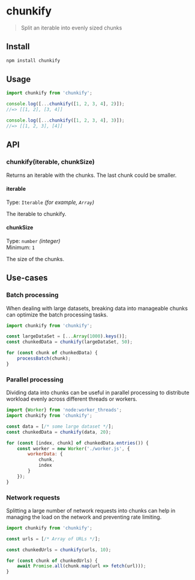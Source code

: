 # chunkify

> Split an iterable into evenly sized chunks

## Install

```sh
npm install chunkify
```

## Usage

```js
import chunkify from 'chunkify';

console.log([...chunkify([1, 2, 3, 4], 2)]);
//=> [[1, 2], [3, 4]]

console.log([...chunkify([1, 2, 3, 4], 3)]);
//=> [[1, 2, 3], [4]]
```

## API

### chunkify(iterable, chunkSize)

Returns an iterable with the chunks. The last chunk could be smaller.

#### iterable

Type: `Iterable` *(for example, `Array`)*

The iterable to chunkify.

#### chunkSize

Type: `number` *(integer)*\
Minimum: `1`

The size of the chunks.

## Use-cases

### Batch processing

When dealing with large datasets, breaking data into manageable chunks can optimize the batch processing tasks.

```js
import chunkify from 'chunkify';

const largeDataSet = [...Array(1000).keys()];
const chunkedData = chunkify(largeDataSet, 50);

for (const chunk of chunkedData) {
	processBatch(chunk);
}
```

### Parallel processing

Dividing data into chunks can be useful in parallel processing to distribute workload evenly across different threads or workers.

```js
import {Worker} from 'node:worker_threads';
import chunkify from 'chunkify';

const data = [/* some large dataset */];
const chunkedData = chunkify(data, 20);

for (const [index, chunk] of chunkedData.entries()) {
	const worker = new Worker('./worker.js', {
		workerData: {
			chunk,
			index
		}
	});
}
```

### Network requests

Splitting a large number of network requests into chunks can help in managing the load on the network and preventing rate limiting.

```js
import chunkify from 'chunkify';

const urls = [/* Array of URLs */];

const chunkedUrls = chunkify(urls, 10);

for (const chunk of chunkedUrls) {
	await Promise.all(chunk.map(url => fetch(url)));
}
```

